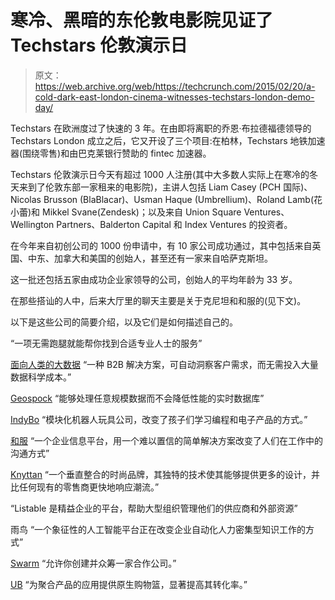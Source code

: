 # 寒冷、黑暗的东伦敦电影院见证了 Techstars 伦敦演示日

> 原文：<https://web.archive.org/web/https://techcrunch.com/2015/02/20/a-cold-dark-east-london-cinema-witnesses-techstars-london-demo-day/>

Techstars 在欧洲度过了快速的 3 年。在由即将离职的乔恩·布拉德福德领导的 Techstars London 成立之后，它又开设了三个项目:在柏林，Techstars 地铁加速器(围绕零售)和由巴克莱银行赞助的 fintec 加速器。

Techstars 伦敦演示日今天有超过 1000 人注册(其中大多数人实际上在寒冷的冬天来到了伦敦东部一家租来的电影院)，主讲人包括 Liam Casey (PCH 国际)、Nicolas Brusson (BlaBlacar)、Usman Haque (Umbrellium)、Roland Lamb(花小蕾)和 Mikkel Svane(Zendesk)；以及来自 Union Square Ventures、Wellington Partners、Balderton Capital 和 Index Ventures 的投资者。

在今年来自初创公司的 1000 份申请中，有 10 家公司成功通过，其中包括来自英国、中东、加拿大和美国的创始人，甚至还有一家来自哈萨克斯坦。

这一批还包括五家由成功企业家领导的公司，创始人的平均年龄为 33 岁。

在那些搭讪的人中，后来大厅里的聊天主要是关于克尼坦和和服的(见下文)。

以下是这些公司的简要介绍，以及它们是如何描述自己的。

“一项无需跑腿就能帮你找到合适专业人士的服务”

[面向人类的大数据](https://web.archive.org/web/20230325095920/http://bigdataforhumans.com/)
“一种 B2B 解决方案，可自动洞察客户需求，而无需投入大量数据科学成本。”

[Geospock](https://web.archive.org/web/20230325095920/http://geospock.com/)
“能够处理任意规模数据而不会降低性能的实时数据库”

[IndyBo](https://web.archive.org/web/20230325095920/http://indybo.com/)
“模块化机器人玩具公司，改变了孩子们学习编程和电子产品的方式。”

[和服](https://web.archive.org/web/20230325095920/http://usekimono.com/)
“一个企业信息平台，用一个难以置信的简单解决方案改变了人们在工作中的沟通方式”

[Knyttan](https://web.archive.org/web/20230325095920/http://knyttan.com/)
“一个垂直整合的时尚品牌，其独特的技术使其能够提供更多的设计，并比任何现有的零售商更快地响应潮流。”

“Listable 是精益企业的平台，帮助大型组织管理他们的供应商和外部资源”

雨鸟
“一个象征性的人工智能平台正在改变企业自动化人力密集型知识工作的方式”

[Swarm](https://web.archive.org/web/20230325095920/http://swarmcorp.com/)
“允许你创建并众筹一家合作公司。”

[UB](https://web.archive.org/web/20230325095920/http://ub.io/)
“为聚合产品的应用提供原生购物篮，显著提高其转化率。”